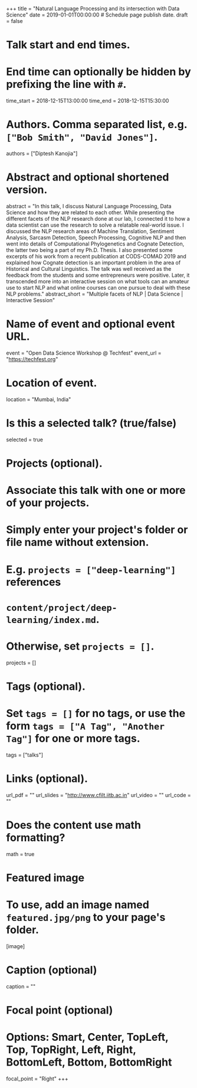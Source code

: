 +++
title = "Natural Language Processing and its intersection with Data Science"
date = 2019-01-01T00:00:00  # Schedule page publish date.
draft = false

# Talk start and end times.
# End time can optionally be hidden by prefixing the line with `#`.
time_start = 2018-12-15T13:00:00
time_end = 2018-12-15T15:30:00

# Authors. Comma separated list, e.g. `["Bob Smith", "David Jones"]`.
authors = ["Diptesh Kanojia"]

# Abstract and optional shortened version.
abstract = "In this talk, I discuss Natural Language Processing, Data Science and how they are related to each other. While presenting the different facets of the NLP research done at our lab, I connected it to how a data scientist can use the research to solve a relatable real-world issue. I discussed the NLP research areas of Machine Translation, Sentiment Analysis, Sarcasm Detection, Speech Processing, Cognitive NLP and then went into details of Computational Phylogenetics and Cognate Detection, the latter two being a part of my Ph.D. Thesis. I also presented some excerpts of his work from a recent publication at CODS-COMAD 2019 and explained how Cognate detection is an important problem in the area of Historical and Cultural Linguistics. The talk was well received as the feedback from the students and some entrepreneurs were positive. Later, it transcended more into an interactive session on what tools can an amateur use to start NLP and what online courses can one pursue to deal with these NLP problems."
abstract_short = "Multiple facets of NLP | Data Science | Interactive Session"

# Name of event and optional event URL.
event = "Open Data Science Workshop @ Techfest"
event_url = "https://techfest.org"

# Location of event.
location = "Mumbai, India"

# Is this a selected talk? (true/false)
selected = true

# Projects (optional).
#   Associate this talk with one or more of your projects.
#   Simply enter your project's folder or file name without extension.
#   E.g. `projects = ["deep-learning"]` references 
#   `content/project/deep-learning/index.md`.
#   Otherwise, set `projects = []`.
projects = []

# Tags (optional).
#   Set `tags = []` for no tags, or use the form `tags = ["A Tag", "Another Tag"]` for one or more tags.
tags = ["talks"]

# Links (optional).
url_pdf = ""
url_slides = "http://www.cfilt.iitb.ac.in"
url_video = ""
url_code = ""

# Does the content use math formatting?
math = true

# Featured image
# To use, add an image named `featured.jpg/png` to your page's folder. 
[image]
  # Caption (optional)
  caption = ""

  # Focal point (optional)
  # Options: Smart, Center, TopLeft, Top, TopRight, Left, Right, BottomLeft, Bottom, BottomRight
  focal_point = "Right"
+++
